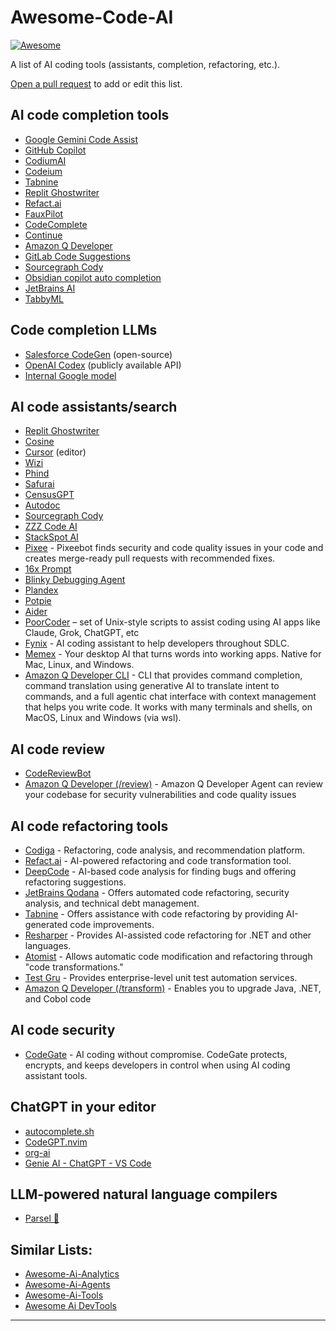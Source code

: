 # Awesome-Code-AI

[![Awesome](https://cdn.jsdelivr.net/gh/sindresorhus/awesome@d7305f38d29fed78fa85652e3a63e154dd8e8829/media/badge.svg)](https://github.com/sindresorhus/awesome)

A list of AI coding tools (assistants, completion, refactoring, etc.).

[Open a pull request](https://github.com/sourcegraph/awesome-code-ai/pulls) to add or edit this list.

## AI code completion tools

- [Google Gemini Code Assist](https://codeassist.google)
- [GitHub Copilot](https://github.com/features/copilot)
- [CodiumAI](https://www.codium.ai/)
- [Codeium](https://www.codeium.com/)
- [Tabnine](https://www.tabnine.com/)
- [Replit Ghostwriter](https://replit.com/site/ghostwriter)
- [Refact.ai](https://refact.ai/)
- [FauxPilot](https://github.com/fauxpilot/fauxpilot)
- [CodeComplete](https://codecomplete.ai)
- [Continue](https://continue.dev/)
- [Amazon Q Developer](https://aws.amazon.com/q/developer/build/?trk=fd6bb27a-13b0-4286-8269-c7b1cfaa29f0&sc_channel=el)
- [GitLab Code Suggestions](https://docs.gitlab.com/ee/user/project/repository/code_suggestions.html)
- [Sourcegraph Cody](https://about.sourcegraph.com/cody)
- [Obsidian copilot auto completion](https://github.com/j0rd1smit/obsidian-copilot-auto-completion)
- [JetBrains AI](https://www.jetbrains.com/ai/)
- [TabbyML](https://github.com/TabbyML/tabby)

## Code completion LLMs

- [Salesforce CodeGen](https://github.com/salesforce/CodeGen) (open-source)
- [OpenAI Codex](https://openai.com/blog/openai-codex/) (publicly available API)
- [Internal Google model](https://ai.googleblog.com/2022/07/ml-enhanced-code-completion-improves.html)

## AI code assistants/search

- [Replit Ghostwriter](https://replit.com/site/ghostwriter)
- [Cosine](https://ai.cosine.sh/)
- [Cursor](https://www.cursor.sh/) (editor)
- [Wizi](https://github.com/wizi-ai/code-search)
- [Phind](https://www.phind.com/)
- [Safurai](https://www.safurai.com/)
- [CensusGPT](https://censusgpt.com/)
- [Autodoc](https://github.com/context-labs/autodoc)
- [Sourcegraph Cody](https://about.sourcegraph.com/cody)
- [ZZZ Code AI](https://zzzcode.ai/)
- [StackSpot AI](https://ai.stackspot.com/)
- [Pixee](https://pixee.ai) - Pixeebot finds security and code quality issues in your code and creates merge-ready pull requests with recommended fixes.
- [16x Prompt](https://prompt.16x.engineer/)
- [Blinky Debugging Agent](https://github.com/seahyinghang8/blinky)
- [Plandex](https://github.com/plandex-ai/plandex)
- [Potpie](https://potpie.ai)
- [Aider](https://aider.chat)
- [PoorCoder](https://github.com/vgrichina/poorcoder) – set of Unix-style scripts to assist coding using AI apps like Claude, Grok, ChatGPT, etc
- [Fynix](https://fynix.ai) - AI coding assistant to help developers throughout SDLC.
- [Memex](https://memex.tech/) - Your desktop AI that turns words into working apps. Native for Mac, Linux, and Windows.
- [Amazon Q Developer CLI](https://docs.aws.amazon.com/amazonq/latest/qdeveloper-ug/command-line.html?trk=fd6bb27a-13b0-4286-8269-c7b1cfaa29f0&sc_channel=el) - CLI that provides command completion, command translation using generative AI to translate intent to commands, and a full agentic chat interface with context management that helps you write code. It works with many terminals and shells, on MacOS, Linux and Windows (via wsl).


## AI code review
- [CodeReviewBot](https://codereviewbot.ai)
- [Amazon Q Developer (/review)](https://aws.amazon.com/q/developer/build/?trk=fd6bb27a-13b0-4286-8269-c7b1cfaa29f0&sc_channel=el) - Amazon Q Developer Agent can review your codebase for security vulnerabilities and code quality issues

## AI code refactoring tools

- [Codiga](https://www.codiga.io/) - Refactoring, code analysis, and recommendation platform.
- [Refact.ai](https://refact.ai/) - AI-powered refactoring and code transformation tool.
- [DeepCode](https://www.deepcode.ai/) - AI-based code analysis for finding bugs and offering refactoring suggestions.
- [JetBrains Qodana](https://www.jetbrains.com/qodana/) - Offers automated code refactoring, security analysis, and technical debt management.
- [Tabnine](https://www.tabnine.com/) - Offers assistance with code refactoring by providing AI-generated code improvements.
- [Resharper](https://www.jetbrains.com/resharper/) - Provides AI-assisted code refactoring for .NET and other languages.
- [Atomist](https://atomist.com/) - Allows automatic code modification and refactoring through "code transformations."
- [Test Gru](https://gru.ai/) - Provides enterprise-level unit test automation services.
- [Amazon Q Developer (/transform)](https://aws.amazon.com/q/developer/build/?trk=fd6bb27a-13b0-4286-8269-c7b1cfaa29f0&sc_channel=el) - Enables you to upgrade Java, .NET, and Cobol code

## AI code security

- [CodeGate](https://github.com/stacklok/codegate) - AI coding without compromise. CodeGate protects, encrypts, and keeps developers in control when using AI coding assistant tools.
  
## ChatGPT in your editor

- [autocomplete.sh](https://github.com/closedLoop-technologies/autocomplete-sh)
- [CodeGPT.nvim](https://github.com/dpayne/CodeGPT.nvim)
- [org-ai](https://github.com/rksm/org-ai)
- [Genie AI - ChatGPT - VS Code](https://github.com/ai-genie/chatgpt-vscode)

## LLM-powered natural language compilers 

- [Parsel 🐍](https://github.com/ezelikman/parsel)

## Similar Lists:
- [Awesome-Ai-Analytics](https://github.com/Snowboard-Software/awesome-ai-analytics)
- [Awesome-Ai-Agents](https://github.com/e2b-dev/awesome-ai-agents)
- [Awesome-Ai-Tools](https://github.com/ikaijua/Awesome-AITools)
- [Awesome Ai DevTools](https://github.com/jamesmurdza/awesome-ai-devtools)

---
